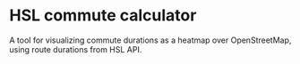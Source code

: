 # HSL commute calculator

A tool for visualizing commute durations as a heatmap over OpenStreetMap, using route durations from HSL API.